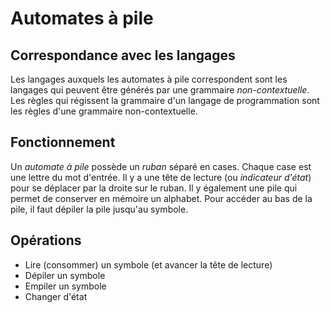 # Automates à pile

## Correspondance avec les langages

Les langages auxquels les automates à pile correspondent sont les langages qui peuvent être générés par une grammaire *non-contextuelle*. Les règles qui régissent la grammaire d'un langage de programmation sont les règles d'une grammaire non-contextuelle.

## Fonctionnement

Un *automate à pile* possède un *ruban* séparé en cases. Chaque case est une lettre du mot d'entrée. Il y a une tête de lecture (ou *indicateur d'état*) pour se déplacer par la droite sur le ruban. Il y également une pile qui permet de conserver en mémoire un alphabet. Pour accéder au bas de la pile, il faut dépiler la pile jusqu'au symbole.

## Opérations

- Lire (consommer) un symbole (et avancer la tête de lecture)
- Dépiler un symbole
- Empiler un symbole
- Changer d'état
